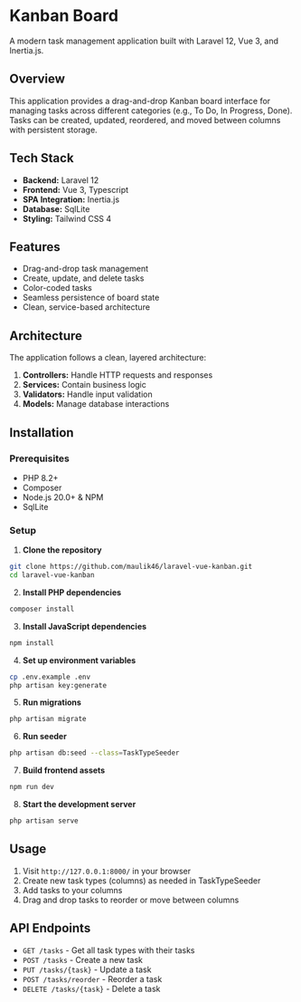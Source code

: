 # Kanban Board

A modern task management application built with Laravel 12, Vue 3, and Inertia.js.

## Overview

This application provides a drag-and-drop Kanban board interface for managing tasks across different categories (e.g., To Do, In Progress, Done). Tasks can be created, updated, reordered, and moved between columns with persistent storage.

## Tech Stack

- **Backend:** Laravel 12
- **Frontend:** Vue 3, Typescript
- **SPA Integration:** Inertia.js
- **Database:** SqlLite
- **Styling:** Tailwind CSS 4

## Features

- Drag-and-drop task management
- Create, update, and delete tasks
- Color-coded tasks
- Seamless persistence of board state
- Clean, service-based architecture

## Architecture

The application follows a clean, layered architecture:

1. **Controllers:** Handle HTTP requests and responses
2. **Services:** Contain business logic
3. **Validators:** Handle input validation
4. **Models:** Manage database interactions

## Installation

### Prerequisites

- PHP 8.2+
- Composer
- Node.js 20.0+ & NPM
- SqlLite

### Setup

1. **Clone the repository**

```bash
git clone https://github.com/maulik46/laravel-vue-kanban.git
cd laravel-vue-kanban
```

2. **Install PHP dependencies**

```bash
composer install
```

3. **Install JavaScript dependencies**

```bash
npm install
```

4. **Set up environment variables**

```bash
cp .env.example .env
php artisan key:generate
```

5. **Run migrations**

```bash
php artisan migrate
```

6. **Run seeder**

```bash
php artisan db:seed --class=TaskTypeSeeder
```

7. **Build frontend assets**

```bash
npm run dev
```

8. **Start the development server**

```bash
php artisan serve
```

## Usage

1. Visit `http://127.0.0.1:8000/` in your browser
2. Create new task types (columns) as needed in TaskTypeSeeder
3. Add tasks to your columns
4. Drag and drop tasks to reorder or move between columns

## API Endpoints

- `GET /tasks` - Get all task types with their tasks
- `POST /tasks` - Create a new task
- `PUT /tasks/{task}` - Update a task
- `POST /tasks/reorder` - Reorder a task
- `DELETE /tasks/{task}` - Delete a task